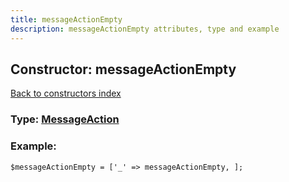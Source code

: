 ```yaml
---
title: messageActionEmpty
description: messageActionEmpty attributes, type and example
---
```

## Constructor: messageActionEmpty  
[Back to constructors index](index.md)






### Type: [MessageAction](../types/MessageAction.md)


### Example:

```
$messageActionEmpty = ['_' => messageActionEmpty, ];
```
